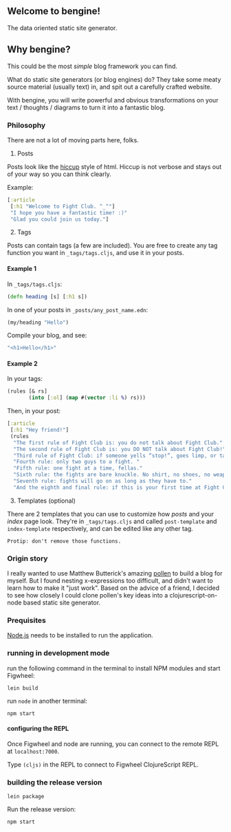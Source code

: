 ## Welcome to bengine!

The data oriented static site generator.

## Why bengine?

This could be the most _simple_ blog framework you can find.

What do static site generators (or blog engines) do? They take some meaty source material (usually text) in, and spit out a carefully crafted website.

With bengine, you will write powerful and obvious transformations on your text / thoughts / diagrams to turn it into a fantastic blog.


### Philosophy

There are not a lot of moving parts here, folks.

1. Posts

Posts look like the [hiccup](http://hiccup.space) style of html. Hiccup is not verbose and stays out of your way so you can think clearly.

Example:
``` clojure
[:article
 [:h1 "Welcome to Fight Club. ^_^"]
 "I hope you have a fantastic time! :)"
 "Glad you could join us today."]
```

2. Tags

Posts can contain tags (a few are included). You are free to create any tag function you want in `_tags/tags.cljs`, and use it in your posts.

#### Example 1

In `_tags/tags.cljs`:
``` clojure
(defn heading [s] [:h1 s])
```

In one of your posts in `_posts/any_post_name.edn`:
``` clojure
(my/heading "Hello")
```

Compile your blog, and see:
``` clojure
"<h1>Hello</h1>"
```

#### Example 2

In your tags:
```clojure
(rules [& rs]
       (into [:ol] (map #(vector :li %) rs)))
```

Then, in your post:
```clojure
[:article
 [:h1 "Hey friend!"]
 (rules
  "The first rule of Fight Club is: you do not talk about Fight Club."
  "The second rule of Fight Club is: you DO NOT talk about Fight Club!"
  "Third rule of Fight Club: if someone yells “stop!”, goes limp, or taps out, the fight is over."
  "Fourth rule: only two guys to a fight. "
  "Fifth rule: one fight at a time, fellas."
  "Sixth rule: the fights are bare knuckle. No shirt, no shoes, no weapons."
  "Seventh rule: fights will go on as long as they have to."
  "And the eighth and final rule: if this is your first time at Fight Club, you have to fight.")]
```

3. Templates (optional)

There are 2 templates that you can use to customize how *posts* and your *index* page look. They're in `_tags/tags.cljs` and called `post-template` and `index-template` respectively, and can be edited like any other tag.

    Protip: don't remove those functions.

### Origin story

I really wanted to use Matthew Butterick's amazing [pollen](http://docs.racket-lang.org/pollen/) to build a blog for myself. But I found nesting x-expressions too difficult, and didn't want to learn how to make it "just work".  Based on the advice of a friend, I decided to see how closely I could clone pollen's key ideas into a clojurescript-on-node based static site generator.

### Prequisites

[Node.js](https://nodejs.org/en/) needs to be installed to run the application.

### running in development mode

run the following command in the terminal to install NPM modules and start Figwheel:

```
lein build
```

run `node` in another terminal:

```
npm start
```

#### configuring the REPL

Once Figwheel and node are running, you can connect to the remote REPL at `localhost:7000`.

Type `(cljs)` in the REPL to connect to Figwheel ClojureScript REPL.


### building the release version

```
lein package
```

Run the release version:

```
npm start
```
